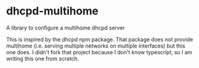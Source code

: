 # dhcpd-multihome
A library to configure a multihome dhcpd server

This is inspired by the dhcpd npm package. That package does not provide multihome (i.e. serving multiple networks on multiple interfaces) but this one does. I didn't fork that project because I don't know typescript, so I am writing this one from scratch.
